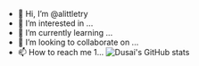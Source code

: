 - 👋 Hi, I’m @alittletry
- 👀 I’m interested in ...
- 🌱 I’m currently learning ...
- 💞️ I’m looking to collaborate on ...
- 📫 How to reach me 1...
![Dusai's GitHub stats](https://github-readme-stats.vercel.app/api?username=stacklens)
<!---
alittletry/alittletry is a ✨ special ✨ repository because its `README.md` (this file) appears on your GitHub profile.
You can click the Preview link to take a look at your changes.
--->
